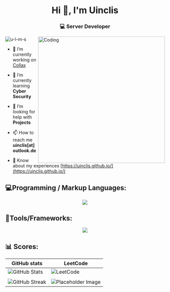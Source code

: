<h1 align="center">Hi 👋, I'm Uinclis</h1>
<h3 align="center">💻 Server Developer</h3>

<img align="right" alt="Coding" width="400" src="https://user-images.githubusercontent.com/74038190/212284119-fbfd994d-8c2a-4a07-a75f-84e513833c1c.gif">

<p align="left"> <img src="https://komarev.com/ghpvc/?username=u-l-m-s&label=Profile%20views&color=0e75b6&style=flat" alt="u-l-m-s" /> </p>

- 🔭 I’m currently working on [Collax](https://www.collax.com/)

- 🌱 I’m currently learning **Cyber Security**

- 🤝 I’m looking for help with **Projects**

- 📫 How to reach me **uinclis[at]outlook.de**

- 📄 Know about my experiences [https://uinclis.github.io/](https://uinclis.github.io/)

<p align="left">
</p>


## 💻Programming / Markup Languages:

<p align="center">
  <a href="https://skillicons.dev">
    <img src="https://skillicons.dev/icons?i=bash,c,cpp,cs,html,css,py,js,php,dotnet,mysql,md," />
  </a>
</p>

## 🧰Tools/Frameworks:
<p align="center">
  <a href="https://skillicons.dev">
    <img src="https://skillicons.dev/icons?i=git,bootstrap,docker,vim,neovim,vscode,django,linux,nodejs,postman" />
  </a>
</p>

## 📊 Scores:

| GitHub stats                             | LeetCode                               |
|---------------------------------------------|----------------------------------------------|
| ![GitHub Stats](https://github-readme-stats.vercel.app/api?username=u-l-m-s&show_icons=true&theme=radical) | ![LeetCode](https://leetcard.jacoblin.cool/u-l-m-s?theme=dark&font=Anek%20Kannada&ext=heatmap) |
|                               |                               |
| ![GitHub Streak](https://github-readme-streak-stats.herokuapp.com/?user=u-l-m-s&theme=dark) | ![Placeholder Image](link-to-placeholder-image) |


